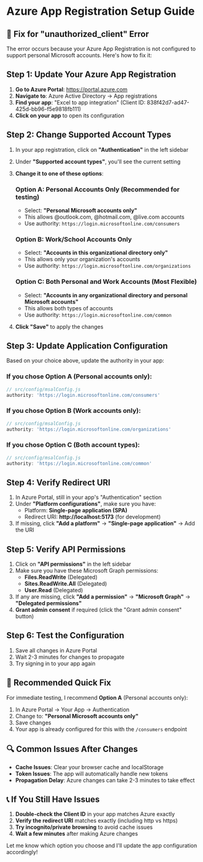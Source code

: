 # Azure App Registration Setup Guide

## 🔧 Fix for "unauthorized_client" Error

The error occurs because your Azure App Registration is not configured to support personal Microsoft accounts. Here's how to fix it:

## Step 1: Update Your Azure App Registration

1. **Go to Azure Portal**: https://portal.azure.com
2. **Navigate to**: Azure Active Directory → App registrations
3. **Find your app**: "Excel to app integration" (Client ID: 838f42d7-ad47-425d-bb96-f5e9818fb111)
4. **Click on your app** to open its configuration

## Step 2: Change Supported Account Types

1. In your app registration, click on **"Authentication"** in the left sidebar
2. Under **"Supported account types"**, you'll see the current setting
3. **Change it to one of these options**:

   ### Option A: Personal Accounts Only (Recommended for testing)
   - Select: **"Personal Microsoft accounts only"**
   - This allows @outlook.com, @hotmail.com, @live.com accounts
   - Use authority: `https://login.microsoftonline.com/consumers`

   ### Option B: Work/School Accounts Only  
   - Select: **"Accounts in this organizational directory only"**
   - This allows only your organization's accounts
   - Use authority: `https://login.microsoftonline.com/organizations`

   ### Option C: Both Personal and Work Accounts (Most Flexible)
   - Select: **"Accounts in any organizational directory and personal Microsoft accounts"**
   - This allows both types of accounts
   - Use authority: `https://login.microsoftonline.com/common`

4. **Click "Save"** to apply the changes

## Step 3: Update Application Configuration

Based on your choice above, update the authority in your app:

### If you chose Option A (Personal accounts only):
```javascript
// src/config/msalConfig.js
authority: 'https://login.microsoftonline.com/consumers'
```

### If you chose Option B (Work accounts only):
```javascript
// src/config/msalConfig.js  
authority: 'https://login.microsoftonline.com/organizations'
```

### If you chose Option C (Both account types):
```javascript
// src/config/msalConfig.js
authority: 'https://login.microsoftonline.com/common'
```

## Step 4: Verify Redirect URI

1. In Azure Portal, still in your app's "Authentication" section
2. Under **"Platform configurations"**, make sure you have:
   - Platform: **Single-page application (SPA)**
   - Redirect URI: **http://localhost:5173** (for development)
3. If missing, click **"Add a platform"** → **"Single-page application"** → Add the URI

## Step 5: Verify API Permissions

1. Click on **"API permissions"** in the left sidebar
2. Make sure you have these Microsoft Graph permissions:
   - **Files.ReadWrite** (Delegated)
   - **Sites.ReadWrite.All** (Delegated)  
   - **User.Read** (Delegated)
3. If any are missing, click **"Add a permission"** → **"Microsoft Graph"** → **"Delegated permissions"**
4. **Grant admin consent** if required (click the "Grant admin consent" button)

## Step 6: Test the Configuration

1. Save all changes in Azure Portal
2. Wait 2-3 minutes for changes to propagate
3. Try signing in to your app again

## 🎯 Recommended Quick Fix

For immediate testing, I recommend **Option A** (Personal accounts only):

1. In Azure Portal → Your App → Authentication
2. Change to: **"Personal Microsoft accounts only"**  
3. Save changes
4. Your app is already configured for this with the `/consumers` endpoint

## 🔍 Common Issues After Changes

- **Cache Issues**: Clear your browser cache and localStorage
- **Token Issues**: The app will automatically handle new tokens
- **Propagation Delay**: Azure changes can take 2-3 minutes to take effect

## 📞 If You Still Have Issues

1. **Double-check the Client ID** in your app matches Azure exactly
2. **Verify the redirect URI** matches exactly (including http vs https)
3. **Try incognito/private browsing** to avoid cache issues
4. **Wait a few minutes** after making Azure changes

Let me know which option you choose and I'll update the app configuration accordingly!